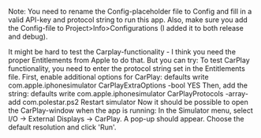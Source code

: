 Note: You need to rename the Config-placeholder file to Config and fill in a valid API-key and protocol string
to run this app.
Also, make sure you add the Config-file to Project>Info>Configurations (I added it to both release and debug).

It might be hard to test the Carplay-functionality - I think you need the proper Entitlements from Apple to
do that. But you can try: 
To test CarPlay functionality, you need to enter the protocol string set in the Entitlements file.
First, enable additional options for CarPlay:
defaults write com.apple.iphonesimulator CarPlayExtraOptions -bool YES
Then, add the string:
defaults write com.apple.iphonesimulator CarPlayProtocols -array-add com.polestar.ps2
Restart simulator
Now it should be possible to open the CarPlay-window when the app is running:
In the Simulator menu, select I/O -> External Displays -> CarPlay.
A pop-up should appear. Choose the default resolution and click 'Run'.

